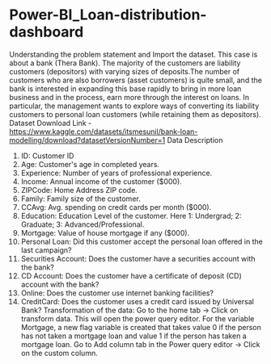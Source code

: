 # Power-BI_Loan-distribution-dashboard
Understanding the problem statement and Import the dataset. This case is about a bank (Thera Bank). The majority of the customers are liability customers (depositors) with varying sizes of deposits.The number of customers who are also borrowers (asset customers) is quite small, and the bank is interested in expanding this base rapidly to bring in more loan business and in the process, earn more through the interest on loans. In particular, the management wants to explore ways of converting its liability customers to personal loan customers (while retaining them as depositors).
Dataset Download Link - https://www.kaggle.com/datasets/itsmesunil/bank-loan-modelling/download?datasetVersionNumber=1
Data Description
1. ID: Customer ID
2. Age: Customer's age in completed years.
3. Experience: Number of years of professional experience.
4. Income: Annual income of the customer ($000).
5. ZIPCode: Home Address ZIP code.
6. Family: Family size of the customer.
7. CCAvg: Avg. spending on credit cards per month ($000).
8. Education: Education Level of the customer. Here 1: Undergrad; 2: Graduate; 3: Advanced/Professional.
9. Mortgage: Value of house mortgage if any ($000).
10. Personal Loan: Did this customer accept the personal loan offered in the last campaign?
11. Securities Account: Does the customer have a securities account with the bank?
12. CD Account: Does the customer have a certificate of deposit (CD) account with the bank?
13. Online: Does the customer use internet banking facilities?
14. CreditCard: Does the customer uses a credit card issued by Universal Bank?
Transformation of the data:
Go to the home tab -> Click on transform data. This will open the power query editor.
For the variable Mortgage, a new flag variable is created that takes value 0 if the person has not taken a mortgage loan and value 1 if the person has taken a mortgage loan.
Go to Add column tab in the Power query editor -> Click on the custom column.

